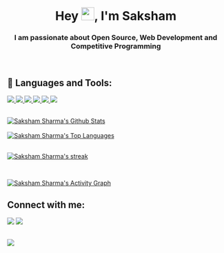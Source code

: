 
<h1 align="center">Hey <img src="https://raw.githubusercontent.com/MartinHeinz/MartinHeinz/master/wave.gif" width="30px">, I'm Saksham</h1>
<h3 align="center">I am passionate about Open Source, Web Development and Competitive Programming</h3>
<br>

## 🚀 Languages and Tools:

<p align="left">  
    <a href="https://www.w3.org/html/" target="_blank"> <img src="https://img.icons8.com/color/48/000000/html-5.png"/> </a> 
    <a href="https://www.w3schools.com/css/" target="_blank"> <img src="https://img.icons8.com/color/48/000000/css3.png"/> </a> 
    <a href="https://developer.mozilla.org/en-US/docs/Web/JavaScript" target="_blank"> <img src="https://img.icons8.com/color/48/000000/javascript.png"/> </a>
    <a href="https://getbootstrap.com" target="_blank"> <img src="https://img.icons8.com/color/48/000000/bootstrap.png"/> </a> 
    <a href="https://www.python.org" target="_blank"> <img src="https://img.icons8.com/color/48/000000/python.png"/> </a>  
    <a href="#" target="_blank"> <img src="https://img.icons8.com/color/48/000000/c-plus-plus-logo.png"/> </a> 
    
</p>



  <br/>
    <a href="https://github.com/sakkshm26/github-readme-stats"><img alt="Saksham Sharma's Github Stats" src="https://github-readme-stats.vercel.app/api?username=sakkshm26&show_icons=true&count_private=true&theme=react&hide_border=true&bg_color=0D1117" /></a>
    <br>
    <br>
    <a href="https://github.com/sakkshm26/github-readme-stats"><img alt="Saksham Sharma's Top Languages" src="https://github-readme-stats.vercel.app/api/top-langs/?username=sakkshm26&langs_count=8&count_private=true&layout=compact&theme=react&hide_border=true&bg_color=0D1117" /></a>
  <br/>

<br/>


<p align="left">
    <a href="https://github.com/sakkshm26/github-readme-streak-stats">
        <img title="🔥 Get streak stats for your profile at git.io/streak-stats" alt="Saksham Sharma's streak" src="https://github-readme-streak-stats.herokuapp.com/?user=sakkshm26&theme=react&hide_border=true&stroke=0000&background=0D1117"/>
    </a>
</p>
<br/>

<a href="https://github.com/sakkshm26/github-readme-activity-graph"><img alt="Saksham Sharma's Activity Graph" src="https://activity-graph.herokuapp.com/graph?username=sakkshm26&bg_color=0D1117&color=5BCDEC&line=5BCDEC&point=FFFFFF&hide_border=true" /></a>

## Connect with me:
<p align="left">

<a href = "https://www.linkedin.com/in/sakshamsharma630/"><img src="https://img.icons8.com/fluent/48/000000/linkedin.png"/></a>
<a href = "https://twitter.com/sakkshm_"><img src="https://img.icons8.com/fluent/48/000000/twitter.png"/></a>

</p>

<br>

<a href="https://github.com/sakkshm26/github-profile-views-counter">
    <img src="https://komarev.com/ghpvc/?username=sakkshm26">
</a>